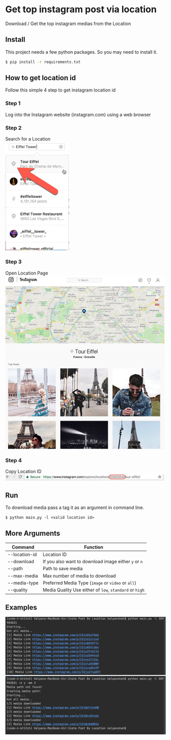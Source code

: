 # Get top instagram post via location

Download / Get  the top instagram medias from the Location


## Install

This project needs a few python packages. So you may need
to install it.


```sh
$ pip install -r requirements.txt
```
## How to get location id 
Follow this simple 4 step to get instagram location id

### Step 1
Log into the Instagram website (instagram.com) using a web browser

### Step 2
 Search for a Location
 <br />
<img src="help2.jpeg" alt="drawing" width="200" />

### Step 3

Open Location Page
<br />
<img src="help3.jpeg" alt="drawing" width="500" />

### Step 4

Copy Location ID
<br />
<img src="help4.jpeg" alt="drawing" width="500" />


## Run


To download media pass a tag it as an argument in command line.

```
$ python main.py -l <valid location id>
```
 

## More Arguments
Command | Function
------------ | -------------
--location-id | Location ID
--download | If you also want to download image either `y` or `n`
--path | Path to save media
--max-media | Max number of media to download
--media-type | Preferred Media Type (`image` or `video` or `all`)
--quality | Media Quality Use either of `low`, `standard` or `high`




## Examples

<img src="ScreenShots/screenshot1.png" alt="drawing" width="600"/>

<img src="ScreenShots/screenshot2.png" alt="drawing" width="600"/>


